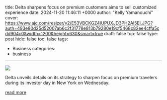 title: Delta sharpens focus on premium customers aims to sell customized experience
date: 2024-11-20 11:46:11 +0000
author: "Kelly Yamanouchi"
cover: https://www.ajc.com/resizer/v2/E53VBCKGZ4IUPUXJD3PH2AI5EI.JPG?auth=493e80d25d52007ab6c2f31778e813b79280e19cf5468c82ee4cffa5cdd904c0&width=1200&height=630&smart=true
draft: false
top: false
type: post
hide: false
toc: false
tags:
  - Business
categories:
  - business
---

![](https://www.ajc.com/resizer/v2/E53VBCKGZ4IUPUXJD3PH2AI5EI.JPG?auth=493e80d25d52007ab6c2f31778e813b79280e19cf5468c82ee4cffa5cdd904c0&width=1200&height=630&smart=true)

Delta unveils details on its strategy to sharpen focus on premium travelers during its investor day in New York on Wednesday.

[read more](https://www.ajc.com/news/business/delta-sharpens-focus-on-premium-customers-aims-to-sell-customized-experience/O26XH42CXVGJNKT67BY36D4F4Y/)
